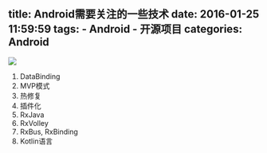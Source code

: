 title: Android需要关注的一些技术
date: 2016-01-25 11:59:59
tags: 
	- Android
	- 开源项目
categories: Android
---
![](http://7xqdqt.com1.z0.glb.clouddn.com/2016%2F02%2F26%2F1-XwEpgAyjpF0rGhEdUvm_mQ.jpeg)
> 
1. DataBinding
2. MVP模式
3. 热修复
4. 插件化
5. RxJava
6. RxVolley
7. RxBus, RxBinding
8. Kotlin语言

